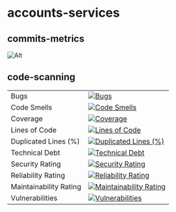 # accounts-services

## commits-metrics

![Alt](https://repobeats.axiom.co/api/embed/e8afd5ff3e9fb9aba37dca4431dfa130703000b4.svg "Repobeats analytics image")

## code-scanning

|                        |                                                                                                                                                                                                                    |
|------------------------|--------------------------------------------------------------------------------------------------------------------------------------------------------------------------------------------------------------------|
| Bugs                   | [![Bugs](https://sonarcloud.io/api/project_badges/measure?project=rock-hu_accounts-services&metric=bugs)](https://sonarcloud.io/summary/new_code?id=rock-hu_accounts-services)                                     |
| Code Smells            | [![Code Smells](https://sonarcloud.io/api/project_badges/measure?project=rock-hu_accounts-services&metric=code_smells)](https://sonarcloud.io/summary/new_code?id=rock-hu_accounts-services)                       |
| Coverage               | [![Coverage](https://sonarcloud.io/api/project_badges/measure?project=rock-hu_accounts-services&metric=coverage)](https://sonarcloud.io/summary/new_code?id=rock-hu_accounts-services)                             |
| Lines of Code          | [![Lines of Code](https://sonarcloud.io/api/project_badges/measure?project=rock-hu_accounts-services&metric=ncloc)](https://sonarcloud.io/summary/new_code?id=rock-hu_accounts-services)                           |
| Duplicated Lines (%)   | [![Duplicated Lines (%)](https://sonarcloud.io/api/project_badges/measure?project=rock-hu_accounts-services&metric=duplicated_lines_density)](https://sonarcloud.io/summary/new_code?id=rock-hu_accounts-services) |
| Technical Debt         | [![Technical Debt](https://sonarcloud.io/api/project_badges/measure?project=rock-hu_accounts-services&metric=sqale_index)](https://sonarcloud.io/summary/new_code?id=rock-hu_accounts-services)                    |
| Security Rating        | [![Security Rating](https://sonarcloud.io/api/project_badges/measure?project=rock-hu_accounts-services&metric=security_rating)](https://sonarcloud.io/summary/new_code?id=rock-hu_accounts-services)               |
| Reliability Rating     | [![Reliability Rating](https://sonarcloud.io/api/project_badges/measure?project=rock-hu_accounts-services&metric=reliability_rating)](https://sonarcloud.io/summary/new_code?id=rock-hu_accounts-services)         |
| Maintainability Rating | [![Maintainability Rating](https://sonarcloud.io/api/project_badges/measure?project=rock-hu_accounts-services&metric=sqale_rating)](https://sonarcloud.io/summary/new_code?id=rock-hu_accounts-services)           |
| Vulnerabilities        | [![Vulnerabilities](https://sonarcloud.io/api/project_badges/measure?project=rock-hu_accounts-services&metric=vulnerabilities)](https://sonarcloud.io/summary/new_code?id=rock-hu_accounts-services)               |

